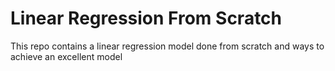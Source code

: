 # Linear Regression From Scratch
This repo contains a linear regression model done from scratch and ways to achieve an excellent model